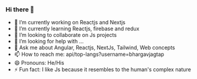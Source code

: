 ### Hi there 👋

- 🔭 I’m currently working on Reactjs and Nextjs
- 🌱 I’m currently learning Reactjs, firebase and redux
- 👯 I’m looking to collaborate on Js projects
- 🤔 I’m looking for help with ...
- 💬 Ask me about Angular, Reactjs, NextJs, Tailwind, Web concepts
- 📫 How to reach me: api/top-langs?username=bhargavjagtap
- 😄 Pronouns: He/His
- ⚡ Fun fact: I like Js because it resembles to the human's complex nature 

